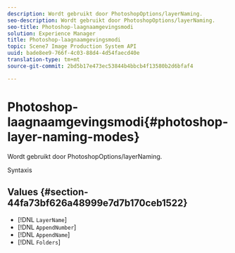 ```yaml
---
description: Wordt gebruikt door PhotoshopOptions/layerNaming.
seo-description: Wordt gebruikt door PhotoshopOptions/layerNaming.
seo-title: Photoshop-laagnaamgevingsmodi
solution: Experience Manager
title: Photoshop-laagnaamgevingsmodi
topic: Scene7 Image Production System API
uuid: bade8ee9-766f-4c03-88d4-4d54faecd40e
translation-type: tm+mt
source-git-commit: 2bd5b17e473ec53844b4bbcb4f13580b2d6bfaf4

---
```



# Photoshop-laagnaamgevingsmodi{#photoshop-layer-naming-modes}

Wordt gebruikt door PhotoshopOptions/layerNaming.

Syntaxis

## Values {#section-44fa73bf626a48999e7d7b170ceb1522}

* [!DNL `LayerName`]
* [!DNL `AppendNumber`]
* [!DNL `AppendName`]
* [!DNL `Folders`]

